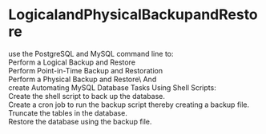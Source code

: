 # LogicalandPhysicalBackupandRestore

use the PostgreSQL and MySQL command line to:\
Perform a Logical Backup and Restore \
Perform Point-in-Time Backup and Restoration \
Perform a Physical Backup and Restore\ 
And\
create Automating MySQL Database Tasks Using Shell Scripts:\
Create the shell script to back up the database.\
Create a cron job to run the backup script thereby creating a backup file.\
Truncate the tables in the database.\
Restore the database using the backup file.

